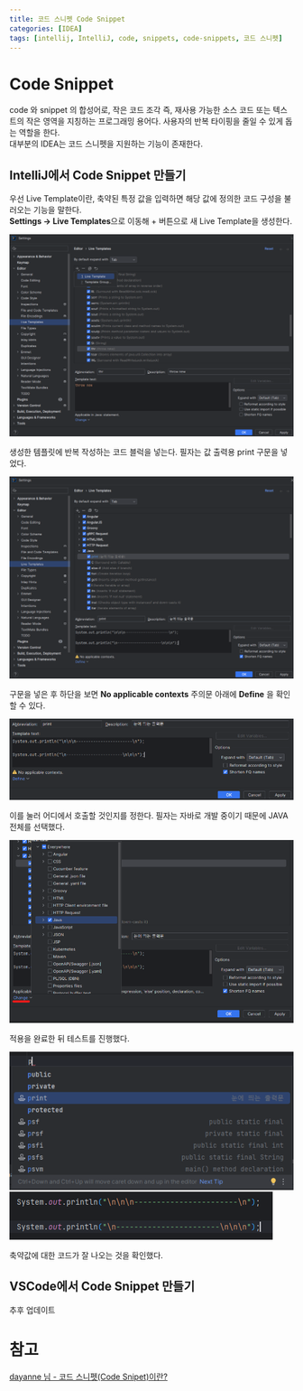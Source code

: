 ```yaml
---
title: 코드 스니펫 Code Snippet
categories: [IDEA]
tags: [intellij, IntelliJ, code, snippets, code-snippets, 코드 스니펫]
---
```


# Code Snippet
code 와 snippet 의 합성어로, 작은 코드 조각 즉, 재사용 가능한 소스 코드 또는 텍스트의 작은 영역을 지칭하는 프로그래밍 용어다. 사용자의 반복 타이핑을 줄일 수 있게 돕는 역할을 한다.<br/>
대부분의 IDEA는 코드 스니펫을 지원하는 기능이 존재한다.<br/>

## IntelliJ에서 Code Snippet 만들기

우선 Live Template이란, 축약된 특정 값을 입력하면 해당 값에 정의한 코드 구성을 불러오는 기능을 말한다.<br/>
**Settings -> Live Templates**으로 이동해 + 버튼으로 새 Live Template을 생성한다.

![code](/assets/img/post_img/idea_img/live.png)

생성한 템플릿에 반복 작성하는 코드 블럭을 넣는다. 필자는 값 출력용 print 구문을 넣었다.

![code](/assets/img/post_img/idea_img/print.png)

구문을 넣은 후 하단을 보면 **No applicable contexts** 주의문 아래에 **Define** 을 확인할 수 있다.

![code](/assets/img/post_img/idea_img/define.png)

이를 눌러 어디에서 호출할 것인지를 정한다. 필자는 자바로 개발 중이기 때문에 JAVA 전체를 선택했다.

![code](/assets/img/post_img/idea_img/change.png)

적용을 완료한 뒤 테스트를 진행했다.

![test](/assets/img/post_img/idea_img/test.png)
![test](/assets/img/post_img/idea_img/test2.png)

축약값에 대한 코드가 잘 나오는 것을 확인했다.

## VSCode에서 Code Snippet 만들기

추후 업데이트

# 참고
[dayanne 님 - 코드 스니펫(Code Snipet)이란?](https://velog.io/@day_1226/%EC%BD%94%EB%93%9C-%EC%8A%A4%EB%8B%88%ED%8E%ABCode-Snipet%EC%9D%B4%EB%9E%80)